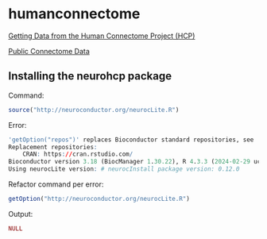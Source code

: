 # humanconnectome

[Getting Data from the Human Connectome Project (HCP)](https://cran.r-project.org/web/packages/neurohcp/vignettes/hcp.html)

[Public Connectome Data](https://db.humanconnectome.org/)

## Installing the neurohcp package

Command:

```r
source("http://neuroconductor.org/neurocLite.R")
```

Error:

```r
'getOption("repos")' replaces Bioconductor standard repositories, see 'help("repositories", package = "BiocManager")' for details.
Replacement repositories:
    CRAN: https://cran.rstudio.com/
Bioconductor version 3.18 (BiocManager 1.30.22), R 4.3.3 (2024-02-29 ucrt)
Using neurocLite version: # neurocInstall package version: 0.12.0
```

Refactor command per error:

```r
getOption("http://neuroconductor.org/neurocLite.R")
```

Output:

```r
NULL
```

